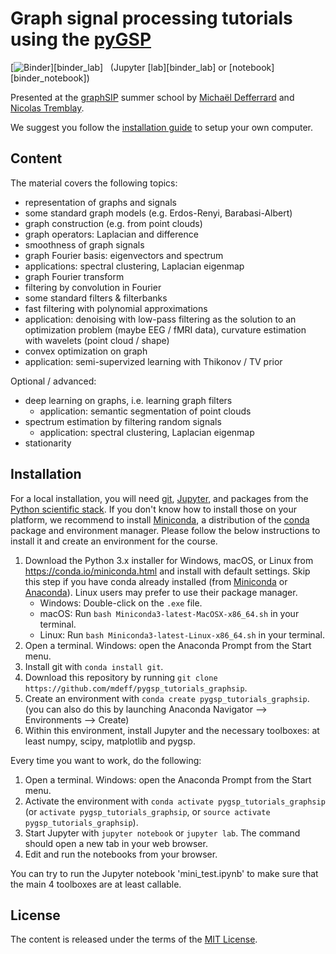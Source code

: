 # Graph signal processing tutorials using the [pyGSP]

[![Binder](https://mybinder.org/badge.svg)][binder_lab]
&nbsp; (Jupyter [lab][binder_lab] or [notebook][binder_notebook])

Presented at the [graphSIP] summer school by [Michaël Defferrard](http://deff.ch) and [Nicolas Tremblay](http://www.gipsa-lab.fr/~nicolas.tremblay).

[pygsp]: https://github.com/epfl-lts2/pygsp
[graphsip]: https://graphsip.sciencesconf.org

We suggest you follow the [installation guide](#installation) to setup your own
computer.

## Content

The material covers the following topics:
* representation of graphs and signals
* some standard graph models (e.g. Erdos-Renyi, Barabasi-Albert)
* graph construction (e.g. from point clouds)
* graph operators: Laplacian and difference
* smoothness of graph signals
* graph Fourier basis: eigenvectors and spectrum
* applications: spectral clustering, Laplacian eigenmap
* graph Fourier transform
* filtering by convolution in Fourier
* some standard filters & filterbanks
* fast filtering with polynomial approximations
* application: denoising with low-pass filtering as the solution to an optimization problem (maybe EEG / fMRI data), curvature estimation with wavelets (point cloud / shape)
* convex optimization on graph
* application: semi-supervized learning with Thikonov / TV prior

Optional / advanced:
* deep learning on graphs, i.e. learning graph filters
  * application: semantic segmentation of point clouds
* spectrum estimation by filtering random signals
  * application: spectral clustering, Laplacian eigenmap
* stationarity

## Installation

For a local installation, you will need [git], [Jupyter], and packages from the
[Python scientific stack][scipy]. If you don't know how to install those on
your platform, we recommend to install [Miniconda], a distribution of the
[conda] package and environment manager. Please follow the below instructions
to install it and create an environment for the course.

1. Download the Python 3.x installer for Windows, macOS, or Linux from
   <https://conda.io/miniconda.html> and install with default settings. Skip
   this step if you have conda already installed (from [Miniconda] or
   [Anaconda]). Linux users may prefer to use their package manager.
   * Windows: Double-click on the `.exe` file.
   * macOS: Run `bash Miniconda3-latest-MacOSX-x86_64.sh` in your terminal.
   * Linux: Run `bash Miniconda3-latest-Linux-x86_64.sh` in your terminal.
1. Open a terminal. Windows: open the Anaconda Prompt from the Start menu.
1. Install git with `conda install git`.
1. Download this repository by running
   `git clone https://github.com/mdeff/pygsp_tutorials_graphsip`.
1. Create an environment with `conda create pygsp_tutorials_graphsip`. 
   (you can also do this by launching Anaconda Navigator --> Environments --> Create)
1. Within this environment, install Jupyter and the necessary toolboxes: at least 
   numpy, scipy, matplotlib and pygsp. 

Every time you want to work, do the following:

1. Open a terminal. Windows: open the Anaconda Prompt from the Start menu.
1. Activate the environment with `conda activate pygsp_tutorials_graphsip`
   (or `activate pygsp_tutorials_graphsip`, or `source activate pygsp_tutorials_graphsip`).
1. Start Jupyter with `jupyter notebook` or `jupyter lab`. The command should
   open a new tab in your web browser.
1. Edit and run the notebooks from your browser.

You can try to run the Jupyter notebook 'mini_test.ipynb' to make sure that the main 
4 toolboxes are at least callable. 

[git]: https://git-scm.com
[Jupyter]: https://jupyter.org/
[scipy]: https://www.scipy.org
[anaconda]: https://anaconda.org
[miniconda]: https://conda.io/miniconda.html
[conda]: https://conda.io
[conda-forge]: https://conda-forge.org

## License

The content is released under the terms of the [MIT License](LICENSE.txt).

